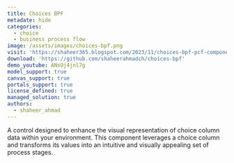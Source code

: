 ```yaml
---
title: Choices BPF
metadate: hide
categories:
  - choice
  - business process flow
image: /assets/images/choices-bpf.png
visit: 'https://shaheer365.blogspot.com/2023/11/choices-bpf-pcf-component.html'
download: 'https://github.com/shaheerahmadch/choices-bpf'
demo_youtube: ANsOj4jnl7g
model_support: true
canvas_support: true
portals_support: true
license_defined: true
managed_solution: true
authors:
  - shaheer_ahmad
---
```

A control designed to enhance the visual representation of choice column data within your environment. This component leverages a choice column and transforms its values into an intuitive and visually appealing set of process stages.
